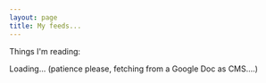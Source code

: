 ```yaml
---
layout: page
title: My feeds...
---
```


<script type="text/javascript" src="/js/tabletop.js"></script>
<script type="text/javascript" src="/js/jquery.timeago.js"></script>

<script type="text/javascript">
  window.onload = function() { init() };

  var public_spreadsheet_url = '1KOafitsYQJdZyvdywnOLjxz_FI2yVlxw2IXU2XpEAiY';

  function init() {
    Tabletop.init( { key: public_spreadsheet_url,
                     callback: showInfo,
                     debug:true } )
                     
  };
    
function showInfo(sheets, tabletop) {
    var data = sheets['Output'].elements;
    var arraydata =sheets['Output'].toArray();
    console.log(arraydata);
    $("#loading").toggle();

    
    for(i=0; i < data.length; i++){
      $("#links").append("<p><a href='"+arraydata[i][2] + "'>" + arraydata[i][1] + "</a> - " + arraydata[i][4] + "<time class='timeago' datetime='2008-07-17T09:24:17Z'>July 17, 2008</time>");
    }
    };

jQuery(document).ready(function() {
  jQuery("time.timeago").timeago();
});

</script>

Things I'm reading:

<span id="loading">Loading... (patience please, fetching from a Google Doc as CMS....)</span>

<div id="links"></div>